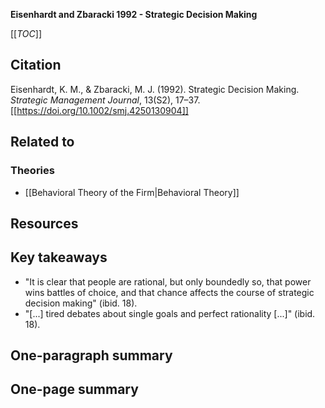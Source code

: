 **Eisenhardt and Zbaracki 1992 - Strategic Decision Making**

[[_TOC_]]

## Citation
Eisenhardt, K. M., & Zbaracki, M. J. (1992). Strategic Decision Making. *Strategic Management Journal*, 13(S2), 17–37. [[https://doi.org/10.1002/smj.4250130904]]

## Related to

### Theories
* [[Behavioral Theory of the Firm|Behavioral Theory]]

## Resources

## Key takeaways
* "It is clear that people are rational, but only boundedly so, that power wins battles of choice, and that chance affects the course of strategic decision making" (ibid. 18).
* "[...] tired debates about single goals and perfect rationality [...]" (ibid. 18).

## One-paragraph summary

## One-page summary